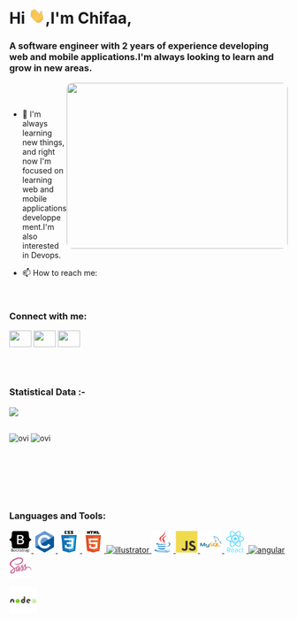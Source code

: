 
<h1 align="left">Hi <img src="https://raw.githubusercontent.com/ABSphreak/ABSphreak/master/gifs/Hi.gif" width="30px">,I'm Chifaa,</h1>
<h3> A software engineer with 2 years of experience developing web and mobile applications.I'm always looking to learn and grow in new areas. </h3>



<p><img align="right" src="https://i.pinimg.com/564x/82/53/f4/8253f46af6e9eaa5699b8bf1387653e9.jpg" alt="" height="300" width="400" style="border-radius: 10px;"/></p>
<br/>
<br/>

- 🌱 I'm always learning new things, and right now I'm focused on learning web and mobile applications developpement.I'm also interested in Devops.

- 📫 How to reach me:  <a href = "mailto: belchifaa@gmail.com"><img src="https://seeklogo.com/images/G/gmail-new-2020-logo-32DBE11BB4-seeklogo.com.png" height="15" width="20" /></a>

<br>

<h3 align="left">Connect with me:</h3>
<p align="left">
  <a href="https://www.linkedin.com/in/chifaa-belmaaza/" target="blank"><img align="center"
      src="https://raw.githubusercontent.com/rahuldkjain/github-profile-readme-generator/master/src/images/icons/Social/linked-in-alt.svg"
      alt="" height="30" width="40" /></a>
  <a href="https://www.facebook.com/Chifaa.Blm123/" target="blank"><img align="center"
      src="https://raw.githubusercontent.com/rahuldkjain/github-profile-readme-generator/master/src/images/icons/Social/facebook.svg"
      alt="" height="30" width="40" /></a>
  <a href="https://www.instagram.com/chifaabelmaaza/" target="blank"><img align="center"
      src="https://raw.githubusercontent.com/rahuldkjain/github-profile-readme-generator/master/src/images/icons/Social/instagram.svg"
      alt="" height="30" width="40" /></a>
</p>

<br>
<br>


<h3>Statistical Data :-</h3>
<a href="https://github.com/chifaabelmaaza">
  <img align="center" src="https://github-readme-streak-stats.herokuapp.com/?user=chifaabelmaaza&theme=chartreuse-dark" />
</a>

<br/>
<br/>
<a href="https://github.com/chifaabelmaaza">
<p><img align="left" src="https://github-readme-stats.vercel.app/api/top-langs?username=chifaabelmaaza&show_icons=true&locale=en&layout=compact&theme=chartreuse-dark" alt="ovi" /></p>
</a>
<p>&nbsp;<img src="https://github-readme-stats.vercel.app/api?username=OvinduWijethunge&show_icons=true&locale=en&theme=chartreuse-dark" alt="ovi" width="410" /></p>
<br><br><br><br><br>
<h3 align="left">Languages and Tools:</h3>
<p align="left"> <a href="https://developer.android.com" target="_blank" rel="noreferrer"> 
    <img src="https://raw.githubusercontent.com/devicons/devicon/master/icons/bootstrap/bootstrap-plain-wordmark.svg"
      alt="bootstrap" width="40" height="40" /> </a> <a href="https://www.cprogramming.com/" target="_blank"
    rel="noreferrer"> 
    <img src="https://raw.githubusercontent.com/devicons/devicon/master/icons/c/c-original.svg"
      alt="c" width="40" height="40" /> </a> <a href="https://www.w3schools.com/cpp/" target="_blank" rel="noreferrer">
  <img
      src="https://raw.githubusercontent.com/devicons/devicon/master/icons/css3/css3-original-wordmark.svg" alt="css3"
      width="40" height="40" /> </a> <a href="https://www.w3.org/html/" target="_blank" rel="noreferrer"> <img
      src="https://raw.githubusercontent.com/devicons/devicon/master/icons/html5/html5-original-wordmark.svg"
      alt="html5" width="40" height="40" /> </a> <a href="https://www.adobe.com/in/products/illustrator.html"
    target="_blank" rel="noreferrer"> <img
      src="https://www.vectorlogo.zone/logos/adobe_illustrator/adobe_illustrator-icon.svg" alt="illustrator" width="40"
      height="40" /> </a> <a href="https://www.java.com" target="_blank" rel="noreferrer"> <img
      src="https://raw.githubusercontent.com/devicons/devicon/master/icons/java/java-original.svg" alt="java" width="40"
      height="40" /> </a> <a href="https://developer.mozilla.org/en-US/docs/Web/JavaScript" target="_blank"
    rel="noreferrer"> 
  <img
      src="https://raw.githubusercontent.com/devicons/devicon/master/icons/javascript/javascript-original.svg"
      alt="javascript" width="40" height="40" /> </a> <a href="https://kotlinlang.org" target="_blank" rel="noreferrer">
    <img
      src="https://raw.githubusercontent.com/devicons/devicon/master/icons/mysql/mysql-original-wordmark.svg"
      alt="mysql" width="40" height="40" /> </a> <a href="https://nestjs.com/" target="_blank" rel="noreferrer">
  <img
      src="https://raw.githubusercontent.com/devicons/devicon/master/icons/react/react-original-wordmark.svg"
      alt="react" width="40" height="40" /> </a> <a href="https://sass-lang.com" target="_blank" rel="noreferrer"> 
  <img
      src="https://upload.wikimedia.org/wikipedia/commons/c/cf/Angular_full_color_logo.svg"
      alt="angular" width="40" height="40" /> </a> <a href="https://sass-lang.com" target="_blank" rel="noreferrer"> 
  <img
      src="https://raw.githubusercontent.com/devicons/devicon/master/icons/sass/sass-original.svg" alt="sass" width="40"
      height="40" /> </a> </p>
  <img
      src="https://raw.githubusercontent.com/devicons/devicon/master/icons/nodejs/nodejs-original-wordmark.svg"
      alt="nodejs" width="50" height="50" /> </a> <a href="https://pandas.pydata.org/" target="_blank" rel="noreferrer">

<br>











